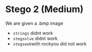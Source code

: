 # Stego 2 (Medium)

We are given a .bmp image

- ```strings``` didnt work
- ```stegsolve``` didnt work
- ```stegseek```with rockyou did not work